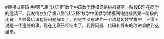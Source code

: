 #替换式密码
##第八届“认证杯”数学中国数学建模网络挑战赛第一阶段B题
在同学的邀请下，我友情参加了第八届“认证杯”数学中国数学建模网络挑战赛第一阶段的比赛。虽然最后编程将问题解决了，但是并没有建立一个清楚的数学模型，不得不说是一件遗憾的事。现在比赛已经结束了，我将问题、代码和将来的改进都放到这里来。

